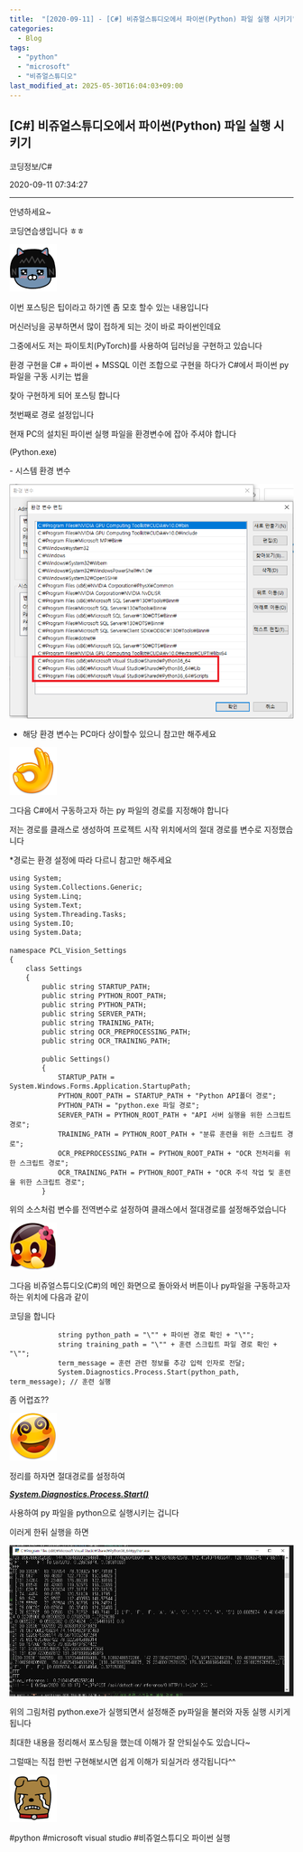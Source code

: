 ```yaml
---
title:  "[2020-09-11] - [C#] 비쥬얼스튜디오에서 파이썬(Python) 파일 실행 시키기"
categories:
  - Blog
tags:
  - "python"
  - "microsoft"
  - "비쥬얼스튜디오"
last_modified_at: 2025-05-30T16:04:03+09:00
---
```


## [C#] 비쥬얼스튜디오에서 파이썬(Python) 파일 실행 시키기

코딩정보/C#

2020-09-11 07:34:27

* * *

안녕하세요~

코딩연습생입니다 ㅎㅎ

![](/assets/images/c_비쥬얼스튜디오에서_파이썬_python_파일_실행_시키기/img.png)

이번 포스팅은 팁이라고 하기엔 좀 모호 할수 있는 내용입니다

머신러닝을 공부하면서 많이 접하게 되는 것이 바로 파이썬인데요

그중에서도 저는 파이토치(PyTorch)를 사용하여 딥러닝을 구현하고 있습니다

환경 구현을 C# + 파이썬 + MSSQL 이런 조합으로 구현을 하다가 C#에서 파이썬 py파일을 구동 시키는 법을

찾아 구현하게 되어 포스팅 합니다

첫번째로 경로 설정입니다

현재 PC의 설치된 파이썬 실행 파일을 환경변수에 잡아 주셔야 합니다

(Python.exe)

\- 시스템 환경 변수

![](/assets/images/c_비쥬얼스튜디오에서_파이썬_python_파일_실행_시키기/img_1.png)

* 해당 환경 변수는 PC마다 상이할수 있으니 참고만 해주세요

![](/assets/images/c_비쥬얼스튜디오에서_파이썬_python_파일_실행_시키기/img_2.png)

그다음 C#에서 구동하고자 하는 py 파일의 경로를 지정해야 합니다

저는 경로를 클래스로 생성하여 프로젝트 시작 위치에서의 절대 경로를 변수로 지정했습니다

*경로는 환경 설정에 따라 다르니 참고만 해주세요
    
    
    using System;
    using System.Collections.Generic;
    using System.Linq;
    using System.Text;
    using System.Threading.Tasks;
    using System.IO;
    using System.Data;
    
    namespace PCL_Vision_Settings
    {
        class Settings
        {
            public string STARTUP_PATH;
            public string PYTHON_ROOT_PATH;
            public string PYTHON_PATH;
            public string SERVER_PATH;
            public string TRAINING_PATH;
            public string OCR_PREPROCESSING_PATH;
            public string OCR_TRAINING_PATH;
            
            public Settings()
            {
            	STARTUP_PATH = System.Windows.Forms.Application.StartupPath;
                PYTHON_ROOT_PATH = STARTUP_PATH + "Python API폴더 경로";
                PYTHON_PATH = "python.exe 파일 경로";
                SERVER_PATH = PYTHON_ROOT_PATH + "API 서버 실행을 위한 스크립트 경로";
                TRAINING_PATH = PYTHON_ROOT_PATH + "분류 훈련을 위한 스크립트 경로";
                OCR_PREPROCESSING_PATH = PYTHON_ROOT_PATH + "OCR 전처리를 위한 스크립트 경로";
                OCR_TRAINING_PATH = PYTHON_ROOT_PATH + "OCR 주석 작업 및 훈련을 위한 스크립트 경로";
            }

위의 소스처럼 변수를 전역변수로 설정하여 클래스에서 절대경로를 설정해주었습니다

![](/assets/images/c_비쥬얼스튜디오에서_파이썬_python_파일_실행_시키기/img_3.png)

그다음 비쥬얼스튜디오(C#)의 메인 화면으로 돌아와서 버튼이나 py파일을 구동하고자 하는 위치에 다음과 같이

코딩을 합니다

    
    
                string python_path = "\"" + 파이썬 경로 확인 + "\"";
                string training_path = "\"" + 훈련 스크립트 파일 경로 확인 + "\"";
                term_message = 훈련 관련 정보를 추강 입력 인자로 전달;
                System.Diagnostics.Process.Start(python_path, term_message); // 훈련 실행

좀 어렵죠??

![](/assets/images/c_비쥬얼스튜디오에서_파이썬_python_파일_실행_시키기/img_4.png)

정리를 하자면 절대경로를 설정하여

**_[System.Diagnostics.Process.Start()](http://System.Diagnostics.Process.Start)_**

사용하여 py 파일을 python으로 실행시키는 겁니다

이러게 한뒤 실행을 하면

![](/assets/images/c_비쥬얼스튜디오에서_파이썬_python_파일_실행_시키기/img_5.png)

위의 그림처럼 python.exe가 실행되면서 설정해준 py파일을 불러와 자동 실행 시키게 됩니다

최대한 내용을 정리해서 포스팅을 했는데 이해가 잘 안되실수도 있습니다~

그럴때는 직접 한번 구현해보시면 쉽게 이해가 되실거라 생각됩니다^^

![](/assets/images/c_비쥬얼스튜디오에서_파이썬_python_파일_실행_시키기/img_6.png)

  

#python #microsoft visual studio #비쥬얼스튜디오 파이썬 실행


